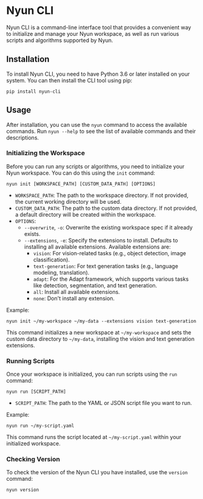 # Nyun CLI

Nyun CLI is a command-line interface tool that provides a convenient way to initialize and manage your Nyun workspace, as well as run various scripts and algorithms supported by Nyun.

## Installation

To install Nyun CLI, you need to have Python 3.6 or later installed on your system. You can then install the CLI tool using pip:

```shell
pip install nyun-cli
```

## Usage

After installation, you can use the `nyun` command to access the available commands. Run `nyun --help` to see the list of available commands and their descriptions.

### Initializing the Workspace

Before you can run any scripts or algorithms, you need to initialize your Nyun workspace. You can do this using the `init` command:

```shell
nyun init [WORKSPACE_PATH] [CUSTOM_DATA_PATH] [OPTIONS]
```

- `WORKSPACE_PATH`: The path to the workspace directory. If not provided, the current working directory will be used.
- `CUSTOM_DATA_PATH`: The path to the custom data directory. If not provided, a default directory will be created within the workspace.
- `OPTIONS`:
  - `--overwrite`, `-o`: Overwrite the existing workspace spec if it already exists.
  - `--extensions`, `-e`: Specify the extensions to install. Defaults to installing all available extensions. Available extensions are:
    - `vision`: For vision-related tasks (e.g., object detection, image classification).
    - `text-generation`: For text generation tasks (e.g., language modeling, translation).
    - `adapt`: For the Adapt framework, which supports various tasks like detection, segmentation, and text generation.
    - `all`: Install all available extensions.
    - `none`: Don't install any extension.

Example:

```shell
nyun init ~/my-workspace ~/my-data --extensions vision text-generation
```

This command initializes a new workspace at `~/my-workspace` and sets the custom data directory to `~/my-data`, installing the vision and text generation extensions.

### Running Scripts

Once your workspace is initialized, you can run scripts using the `run` command:

```shell
nyun run [SCRIPT_PATH]
```

- `SCRIPT_PATH`: The path to the YAML or JSON script file you want to run.

Example:

```shell
nyun run ~/my-script.yaml
```

This command runs the script located at `~/my-script.yaml` within your initialized workspace.

### Checking Version

To check the version of the Nyun CLI you have installed, use the `version` command:

```shell
nyun version
```

<!-- ## Contributing

If you'd like to contribute to the Nyun CLI project, please follow the standard GitHub workflow:

1. Fork the repository
2. Create a new branch for your feature or bug fix
3. Make your changes and commit them with descriptive commit messages
4. Push your changes to your forked repository
5. Create a pull request against the main repository

We welcome all contributions, whether they are bug fixes, feature requests, or documentation improvements. -->

<!-- ## License

The Nyun CLI is released under the [MIT License](LICENSE). -->